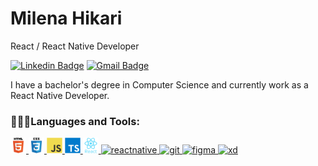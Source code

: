 # Milena Hikari

React / React Native Developer
 
[![Linkedin Badge](https://img.shields.io/badge/-Milena%20Hikari-f34089?style=flat-square&logo=Linkedin&logoColor=white&link=https://www.linkedin.com/in/milena-hikari-uemura-4ab71812a/)](https://www.linkedin.com/in/milena-hikari-uemura-4ab71812a/) 
[![Gmail Badge](https://img.shields.io/badge/-milenahikari11@gmail.com-f34089?style=flat-square&logo=Gmail&logoColor=white&link=mailto:milenahikari11@gmail.com)](mailto:milenahikari11@gmail.com)

I have a bachelor's degree in Computer Science and currently work as a React Native Developer.

### 👩🏻‍💻Languages and Tools:</h3>

<p align="left">
  <a href="https://www.w3.org/html/" target="_blank"> <img src="https://raw.githubusercontent.com/devicons/devicon/master/icons/html5/html5-original-wordmark.svg" alt="html5" width="25" height="25"/>
  </a>
  <a href="https://www.w3schools.com/css/" target="_blank"> 
    <img src="https://raw.githubusercontent.com/devicons/devicon/master/icons/css3/css3-original-wordmark.svg" alt="css3" width="25" height="25"/> 
  </a>
  <a href="https://developer.mozilla.org/en-US/docs/Web/JavaScript" target="_blank">
    <img src="https://raw.githubusercontent.com/devicons/devicon/master/icons/javascript/javascript-original.svg" alt="javascript" width="25" height="25"/>
  </a>
  <a href="https://www.typescriptlang.org/" target="_blank">
    <img src="https://raw.githubusercontent.com/devicons/devicon/master/icons/typescript/typescript-original.svg" alt="typescript" width="25" height="25"/>
  </a>
  <a href="https://reactjs.org/" target="_blank">
    <img src="https://raw.githubusercontent.com/devicons/devicon/master/icons/react/react-original-wordmark.svg" alt="react" width="25" height="25"/>
  </a>
  <a href="https://reactnative.dev/" target="_blank"> <img src="https://reactnative.dev/img/header_logo.svg" alt="reactnative" width="25" height="25"/>
  </a>
  <a href="https://git-scm.com/" target="_blank"> 
    <img src="https://www.vectorlogo.zone/logos/git-scm/git-scm-icon.svg" alt="git" width="25" height="25"/>
  </a>
  <a href="https://www.figma.com/" target="_blank">
    <img src="https://www.vectorlogo.zone/logos/figma/figma-icon.svg" alt="figma" width="25" height="25"/> 
  </a>
  <a href="https://www.adobe.com/products/xd.html" target="_blank">
    <img src="https://cdn.worldvectorlogo.com/logos/adobe-xd.svg" alt="xd" width="25" height="25"/>
  </a>  
</p>
